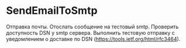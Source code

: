 # SendEmailToSmtp
Отправка почты. 
Отослать сообщение на тестовый smtp.
Проверить доступность DSN у smtp сервера.
Выполнить тестовую отправку с уведомлением о доставке по DSN (https://tools.ietf.org/html/rfc3464).
